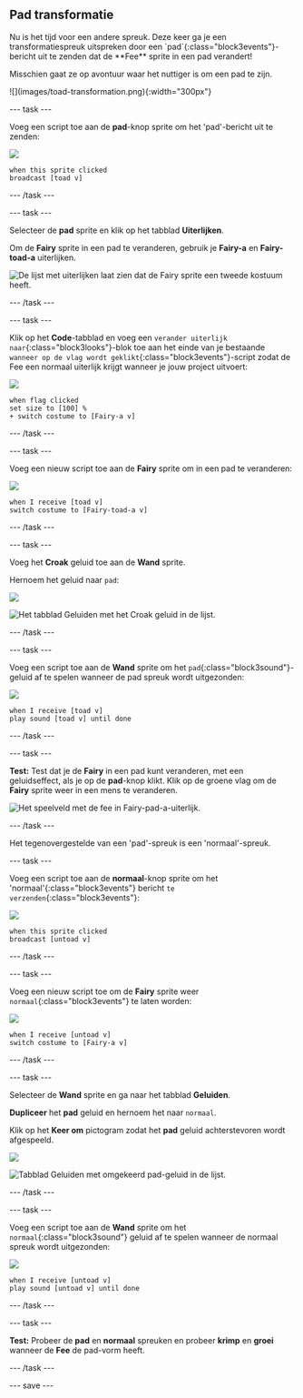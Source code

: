 ## Pad transformatie

<div style="display: flex; flex-wrap: wrap">
<div style="flex-basis: 200px; flex-grow: 1; margin-right: 15px;">
Nu is het tijd voor een andere spreuk. Deze keer ga je een transformatiespreuk uitspreken door een `pad`{:class="block3events"}-bericht uit te zenden dat de **Fee** sprite in een pad verandert! 

Misschien gaat ze op avontuur waar het nuttiger is om een pad te zijn.
</div>
<div>
![](images/toad-transformation.png){:width="300px"}
</div>
</div>

--- task ---

Voeg een script toe aan de **pad**-knop sprite om het 'pad'-bericht uit te zenden:

![](images/toad-icon.png)

```blocks3 
when this sprite clicked
broadcast [toad v]
```

--- /task ---

--- task ---

Selecteer de **pad** sprite en klik op het tabblad **Uiterlijken**.

Om de **Fairy** sprite in een pad te veranderen, gebruik je **Fairy-a** en **Fairy-toad-a** uiterlijken.

![De lijst met uiterlijken laat zien dat de Fairy sprite een tweede kostuum heeft.](images/toad-costume-added.png)

--- /task ---

--- task ---

Klik op het **Code**-tabblad en voeg een `verander uiterlijk naar`{:class="block3looks"}-blok toe aan het einde van je bestaande `wanneer op de vlag wordt geklikt`{:class="block3events"}-script zodat de Fee een normaal uiterlijk krijgt wanneer je jouw project uitvoert:

![](images/fairy-icon.png)

```blocks3
when flag clicked
set size to [100] %
+ switch costume to [Fairy-a v]
```

--- /task ---

--- task ---

Voeg een nieuw script toe aan de **Fairy** sprite om in een pad te veranderen:

![](images/fairy-icon.png)

```blocks3  
when I receive [toad v]
switch costume to [Fairy-toad-a v]
```

--- /task ---

--- task ---

Voeg het **Croak** geluid toe aan de **Wand** sprite.

Hernoem het geluid naar `pad`:

![](images/wand-sprite-icon.png)

![Het tabblad Geluiden met het Croak geluid in de lijst.](images/croak-sound-added.png)

--- /task ---

--- task ---

Voeg een script toe aan de **Wand** sprite om het `pad`{:class="block3sound"}-geluid af te spelen wanneer de pad spreuk wordt uitgezonden:

![](images/wand-sprite-icon.png)

```blocks3  
when I receive [toad v]
play sound [toad v] until done
```

--- /task ---

--- task ---

**Test:** Test dat je de **Fairy** in een pad kunt veranderen, met een geluidseffect, als je op de **pad**-knop klikt. Klik op de groene vlag om de **Fairy** sprite weer in een mens te veranderen.

![Het speelveld met de fee in Fairy-pad-a-uiterlijk.](images/toad-transformation.png)

--- /task ---

Het tegenovergestelde van een 'pad'-spreuk is een 'normaal'-spreuk.

--- task ---

Voeg een script toe aan de **normaal**-knop sprite om het 'normaal'{:class="block3events"} bericht `te verzenden`{:class="block3events"}:

![](images/untoad-icon.png)

```blocks3 
when this sprite clicked
broadcast [untoad v]
```

--- /task ---

--- task ---

Voeg een nieuw script toe om de **Fairy** sprite weer `normaal`{:class="block3events"} te laten worden:

![](images/fairy-icon.png)

```blocks3  
when I receive [untoad v]
switch costume to [Fairy-a v]
```

--- /task ---

--- task ---

Selecteer de **Wand** sprite en ga naar het tabblad **Geluiden**.

**Dupliceer** het **pad** geluid en hernoem het naar `normaal`.

Klik op het **Keer om** pictogram zodat het **pad** geluid achterstevoren wordt afgespeeld.

![](images/wand-sprite-icon.png)

![Tabblad Geluiden met omgekeerd pad-geluid in de lijst.](images/untoad-sound.png)

--- /task ---

--- task ---

Voeg een script toe aan de **Wand** sprite om het `normaal`{:class="block3sound"} geluid af te spelen wanneer de normaal spreuk wordt uitgezonden:

![](images/wand-sprite-icon.png)

```blocks3  
when I receive [untoad v]
play sound [untoad v] until done
```

--- /task ---

--- task ---

**Test:** Probeer de **pad** en **normaal** spreuken en probeer **krimp** en **groei** wanneer de **Fee** de pad-vorm heeft.

--- /task ---

--- save ---

